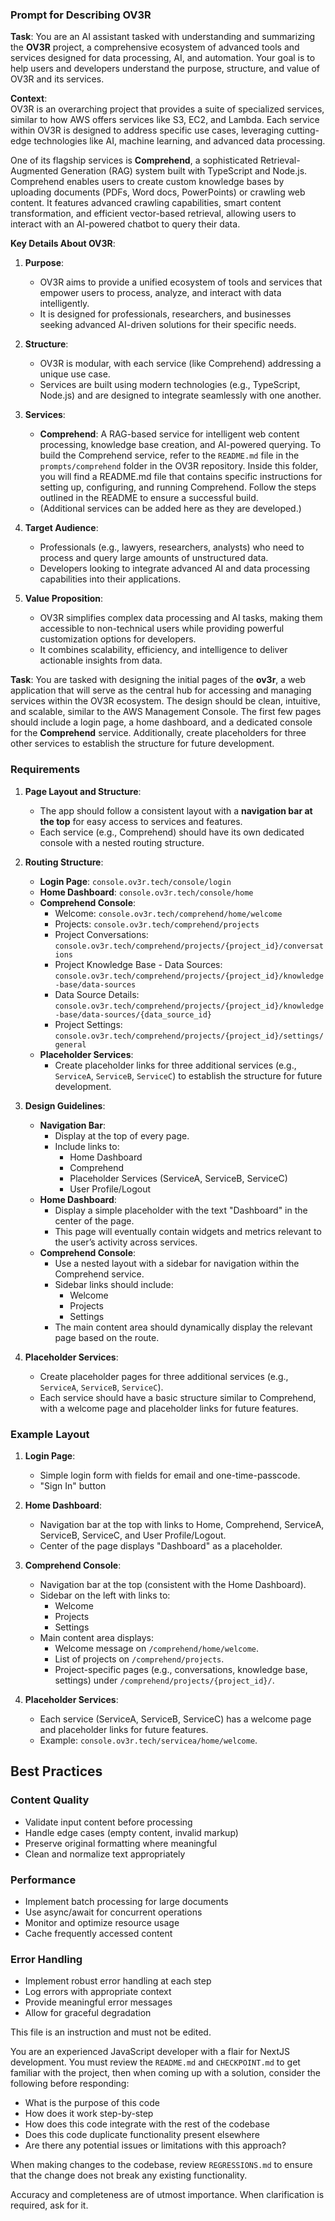 ### **Prompt for Describing OV3R**

**Task**: You are an AI assistant tasked with understanding and summarizing the **OV3R** project, a comprehensive ecosystem of advanced tools and services designed for data processing, AI, and automation. Your goal is to help users and developers understand the purpose, structure, and value of OV3R and its services.

**Context**:  
OV3R is an overarching project that provides a suite of specialized services, similar to how AWS offers services like S3, EC2, and Lambda. Each service within OV3R is designed to address specific use cases, leveraging cutting-edge technologies like AI, machine learning, and advanced data processing.

One of its flagship services is **Comprehend**, a sophisticated Retrieval-Augmented Generation (RAG) system built with TypeScript and Node.js. Comprehend enables users to create custom knowledge bases by uploading documents (PDFs, Word docs, PowerPoints) or crawling web content. It features advanced crawling capabilities, smart content transformation, and efficient vector-based retrieval, allowing users to interact with an AI-powered chatbot to query their data.

**Key Details About OV3R**:

1. **Purpose**:

   - OV3R aims to provide a unified ecosystem of tools and services that empower users to process, analyze, and interact with data intelligently.
   - It is designed for professionals, researchers, and businesses seeking advanced AI-driven solutions for their specific needs.

2. **Structure**:

   - OV3R is modular, with each service (like Comprehend) addressing a unique use case.
   - Services are built using modern technologies (e.g., TypeScript, Node.js) and are designed to integrate seamlessly with one another.

3. **Services**:

   - **Comprehend**: A RAG-based service for intelligent web content processing, knowledge base creation, and AI-powered querying. To build the Comprehend service, refer to the `README.md` file in the `prompts/comprehend` folder in the OV3R repository. Inside this folder, you will find a README.md file that contains specific instructions for setting up, configuring, and running Comprehend. Follow the steps outlined in the README to ensure a successful build.
   - (Additional services can be added here as they are developed.)

4. **Target Audience**:

   - Professionals (e.g., lawyers, researchers, analysts) who need to process and query large amounts of unstructured data.
   - Developers looking to integrate advanced AI and data processing capabilities into their applications.

5. **Value Proposition**:
   - OV3R simplifies complex data processing and AI tasks, making them accessible to non-technical users while providing powerful customization options for developers.
   - It combines scalability, efficiency, and intelligence to deliver actionable insights from data.

**Task**: You are tasked with designing the initial pages of the **ov3r**, a web application that will serve as the central hub for accessing and managing services within the OV3R ecosystem. The design should be clean, intuitive, and scalable, similar to the AWS Management Console. The first few pages should include a login page, a home dashboard, and a dedicated console for the **Comprehend** service. Additionally, create placeholders for three other services to establish the structure for future development.

### **Requirements**

1. **Page Layout and Structure**:

   - The app should follow a consistent layout with a **navigation bar at the top** for easy access to services and features.
   - Each service (e.g., Comprehend) should have its own dedicated console with a nested routing structure.

2. **Routing Structure**:

   - **Login Page**: `console.ov3r.tech/console/login`
   - **Home Dashboard**: `console.ov3r.tech/console/home`
   - **Comprehend Console**:
     - Welcome: `console.ov3r.tech/comprehend/home/welcome`
     - Projects: `console.ov3r.tech/comprehend/projects`
     - Project Conversations: `console.ov3r.tech/comprehend/projects/{project_id}/conversations`
     - Project Knowledge Base - Data Sources: `console.ov3r.tech/comprehend/projects/{project_id}/knowledge-base/data-sources`
     - Data Source Details: `console.ov3r.tech/comprehend/projects/{project_id}/knowledge-base/data-sources/{data_source_id}`
     - Project Settings: `console.ov3r.tech/comprehend/projects/{project_id}/settings/general`
   - **Placeholder Services**:
     - Create placeholder links for three additional services (e.g., `ServiceA`, `ServiceB`, `ServiceC`) to establish the structure for future development.

3. **Design Guidelines**:

   - **Navigation Bar**:
     - Display at the top of every page.
     - Include links to:
       - Home Dashboard
       - Comprehend
       - Placeholder Services (ServiceA, ServiceB, ServiceC)
       - User Profile/Logout
   - **Home Dashboard**:
     - Display a simple placeholder with the text "Dashboard" in the center of the page.
     - This page will eventually contain widgets and metrics relevant to the user’s activity across services.
   - **Comprehend Console**:
     - Use a nested layout with a sidebar for navigation within the Comprehend service.
     - Sidebar links should include:
       - Welcome
       - Projects
       - Settings
     - The main content area should dynamically display the relevant page based on the route.

4. **Placeholder Services**:
   - Create placeholder pages for three additional services (e.g., `ServiceA`, `ServiceB`, `ServiceC`).
   - Each service should have a basic structure similar to Comprehend, with a welcome page and placeholder links for future features.

### **Example Layout**

1. **Login Page**:

   - Simple login form with fields for email and one-time-passcode.
   - "Sign In" button

2. **Home Dashboard**:

   - Navigation bar at the top with links to Home, Comprehend, ServiceA, ServiceB, ServiceC, and User Profile/Logout.
   - Center of the page displays "Dashboard" as a placeholder.

3. **Comprehend Console**:

   - Navigation bar at the top (consistent with the Home Dashboard).
   - Sidebar on the left with links to:
     - Welcome
     - Projects
     - Settings
   - Main content area displays:
     - Welcome message on `/comprehend/home/welcome`.
     - List of projects on `/comprehend/projects`.
     - Project-specific pages (e.g., conversations, knowledge base, settings) under `/comprehend/projects/{project_id}/`.

4. **Placeholder Services**:
   - Each service (ServiceA, ServiceB, ServiceC) has a welcome page and placeholder links for future features.
   - Example: `console.ov3r.tech/servicea/home/welcome`.

## Best Practices

### Content Quality

- Validate input content before processing
- Handle edge cases (empty content, invalid markup)
- Preserve original formatting where meaningful
- Clean and normalize text appropriately

### Performance

- Implement batch processing for large documents
- Use async/await for concurrent operations
- Monitor and optimize resource usage
- Cache frequently accessed content

### Error Handling

- Implement robust error handling at each step
- Log errors with appropriate context
- Provide meaningful error messages
- Allow for graceful degradation

This file is an instruction and must not be edited.

You are an experienced JavaScript developer with a flair for NextJS development. You must review the `README.md` and `CHECKPOINT.md` to get familiar with the project, then when coming up with a solution, consider the following before responding:

- What is the purpose of this code
- How does it work step-by-step
- How does this code integrate with the rest of the codebase
- Does this code duplicate functionality present elsewhere
- Are there any potential issues or limitations with this approach?

When making changes to the codebase, review `REGRESSIONS.md` to ensure that the change does not break any existing functionality.

Accuracy and completeness are of utmost importance. When clarification is required, ask for it.
